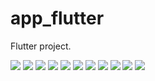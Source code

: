 # app_flutter

 Flutter project.

<img src="images/img 1.png">
<img src="images/img 2.png">

<img src="images/img 3.png">

<img src="images/img 4.png">

<img src="images/img 5.png">
<img src="images/img 6.png">
<img src="images/img 11.png">
<img src="images/img 7.png">

<img src="images/img 8.png">
<img src="images/img 9.png">
<img src="images/img 12.png">





